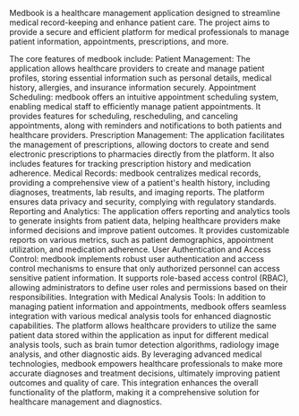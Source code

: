 Medbook is a healthcare management application designed to streamline medical record-keeping and enhance patient care. The project aims to provide a secure and efficient platform for medical professionals to manage patient information, appointments, prescriptions, and more.

The core features of medbook include:
Patient Management: The application allows healthcare providers to create and manage patient profiles, storing essential information such as personal details, medical history, allergies, and insurance information securely.
Appointment Scheduling: medbook offers an intuitive appointment scheduling system, enabling medical staff to efficiently manage patient appointments. It provides features for scheduling, rescheduling, and canceling appointments, along with reminders and notifications to both patients and healthcare providers.
Prescription Management: The application facilitates the management of prescriptions, allowing doctors to create and send electronic prescriptions to pharmacies directly from the platform. It also includes features for tracking prescription history and medication adherence.
Medical Records: medbook centralizes medical records, providing a comprehensive view of a patient's health history, including diagnoses, treatments, lab results, and imaging reports. The platform ensures data privacy and security, complying with regulatory standards.
Reporting and Analytics: The application offers reporting and analytics tools to generate insights from patient data, helping healthcare providers make informed decisions and improve patient outcomes. It provides customizable reports on various metrics, such as patient demographics, appointment utilization, and medication adherence.
User Authentication and Access Control: medbook implements robust user authentication and access control mechanisms to ensure that only authorized personnel can access sensitive patient information. It supports role-based access control (RBAC), allowing administrators to define user roles and permissions based on their responsibilities.
Integration with Medical Analysis Tools: In addition to managing patient information and appointments, medbook offers seamless integration with various medical analysis tools for enhanced diagnostic capabilities. The platform allows healthcare providers to utilize the same patient data stored within the application as input for different medical analysis tools, such as brain tumor detection algorithms, radiology image analysis, and other diagnostic aids. By leveraging advanced medical technologies, medbook empowers healthcare professionals to make more accurate diagnoses and treatment decisions, ultimately improving patient outcomes and quality of care. This integration enhances the overall functionality of the platform, making it a comprehensive solution for healthcare management and diagnostics.
